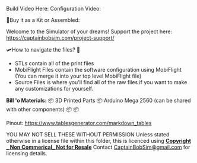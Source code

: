 Build Video Here:
Configuration Video:

🛒Buy it as a Kit or Assembled:

Welcome to the Simulator of your dreams!
Support the project here: https://captainbobsim.com/project-support/

🛩How to navigate the files? 🧭
- STLs contain all of the print files
- MobiFlight Files contain the software configuration using MobiFlight (You can merge it into your top level MobiFlight file)
- Source Files is where you'll find all of the raw files if you want to make any customizations for yourself.



__Bill 'o Materials:__
📦 3D Printed Parts
📦 Arduino Mega 2560 (can be shared with other components)
📦 
📦 


Pinout: 
https://www.tablesgenerator.com/markdown_tables

YOU MAY NOT SELL THESE WITHOUT PERMISSION
Unless stated otherwise in a license file within this folder, this is licenced using
**[Copyright _ Non Commerical_ Not for Resale](https://creativecommons.org/licenses/by-nc/4.0/)**
Contact CaptainBobSim@gmail.com for licensing details.


